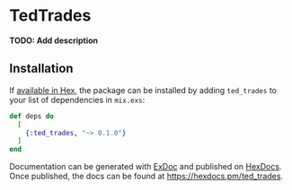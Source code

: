 # TedTrades

**TODO: Add description**

## Installation

If [available in Hex](https://hex.pm/docs/publish), the package can be installed
by adding `ted_trades` to your list of dependencies in `mix.exs`:

```elixir
def deps do
  [
    {:ted_trades, "~> 0.1.0"}
  ]
end
```

Documentation can be generated with [ExDoc](https://github.com/elixir-lang/ex_doc)
and published on [HexDocs](https://hexdocs.pm). Once published, the docs can
be found at <https://hexdocs.pm/ted_trades>.

